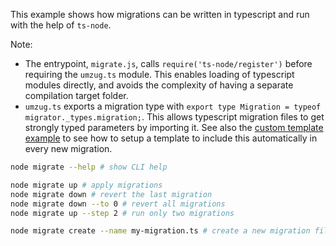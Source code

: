 This example shows how migrations can be written in typescript and run with the help of `ts-node`.

Note:
- The entrypoint, `migrate.js`, calls `require('ts-node/register')` before requiring the `umzug.ts` module. This enables loading of typescript modules directly, and avoids the complexity of having a separate compilation target folder.
- `umzug.ts` exports a migration type with `export type Migration = typeof migrator._types.migration;`. This allows typescript migration files to get strongly typed parameters by importing it. See also the [custom template example](../5.custom-template) to see how to setup a template to include this automatically in every new migration.

```bash
node migrate --help # show CLI help

node migrate up # apply migrations
node migrate down # revert the last migration
node migrate down --to 0 # revert all migrations
node migrate up --step 2 # run only two migrations

node migrate create --name my-migration.ts # create a new migration file
```
